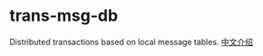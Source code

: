 # trans-msg-db
Distributed transactions based on local message tables.
[中文介绍](https://github.com/lilineric/trans-msg-db/blob/main/README_ZH.md)

